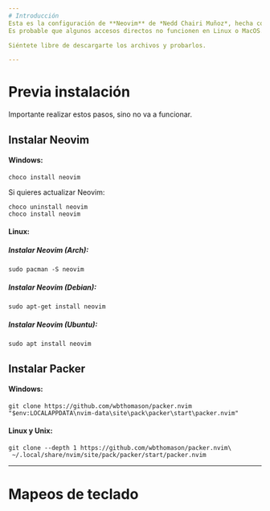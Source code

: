 ```yaml
---
# Introducción
Esta es la configuración de **Neovim** de *Nedd Chairi Muñoz*, hecha completamente con **Lua** y creada en *Windows*.
Es probable que algunos accesos directos no funcionen en Linux o MacOS. Aunque pronto quiero solucionar eso.

Siéntete libre de descargarte los archivos y probarlos.

---
```


# Previa instalación
Importante realizar estos pasos, sino no va a funcionar.


## Instalar Neovim
#### Windows:
~~~
choco install neovim
~~~
Si quieres actualizar Neovim:
~~~
choco uninstall neovim
choco install neovim
~~~

#### Linux:
##### Instalar Neovim (Arch):
~~~
sudo pacman -S neovim
~~~
##### Instalar Neovim (Debian):
~~~
sudo apt-get install neovim
~~~

##### Instalar Neovim (Ubuntu):
~~~
sudo apt install neovim
~~~~

## Instalar Packer
#### Windows:
~~~
git clone https://github.com/wbthomason/packer.nvim "$env:LOCALAPPDATA\nvim-data\site\pack\packer\start\packer.nvim"
~~~

#### Linux y Unix:
~~~
git clone --depth 1 https://github.com/wbthomason/packer.nvim\
 ~/.local/share/nvim/site/pack/packer/start/packer.nvim
~~~
---
# Mapeos de teclado
